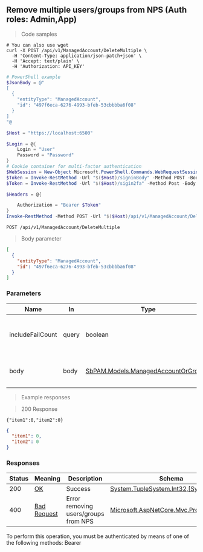 
## Remove multiple users/groups from NPS (Auth roles: Admin,App)

<a id="opIdDeleteMultipleAsync"></a>

> Code samples

```shell
# You can also use wget
curl -X POST /api/v1/ManagedAccount/DeleteMultiple \
  -H 'Content-Type: application/json-patch+json' \
  -H 'Accept: text/plain' \
  -H 'Authorization: API_KEY'

```

```powershell
# PowerShell example
$JsonBody = @"
[
  {
    "entityType": "ManagedAccount",
    "id": "497f6eca-6276-4993-bfeb-53cbbbba6f08"
  }
]
"@

$Host = "https://localhost:6500"

$Login = @{
    Login = "User"
    Password = "Password"
}
# Cookie container for multi-factor authentication
$WebSession = New-Object Microsoft.PowerShell.Commands.WebRequestSession
$Token = Invoke-RestMethod -Url "$($Host)/signinBody" -Method POST -Body (ConvertTo-Json $Login) -WebRequestSession $WebSession
$Token = Invoke-RestMethod -Url "$($Host)/sigin2fa" -Method Post -Body $MfaCode -Headers @{Authorization: "Bearer $Token"} -WebRequestSession $WebSession

$Headers = @{

    Authorization = "Bearer $Token"
}
Invoke-RestMethod -Method POST -Url "$($Host)/api/v1/ManagedAccount/DeleteMultiple" -ContentType "application/json-patch+json" -Body $JsonBody -Headers $Headers
```

`POST /api/v1/ManagedAccount/DeleteMultiple`

> Body parameter

```json
[
  {
    "entityType": "ManagedAccount",
    "id": "497f6eca-6276-4993-bfeb-53cbbbba6f08"
  }
]
```

<h3 id="remove-multiple-users/groups-from-nps-(auth-roles:-admin,app)-parameters">Parameters</h3>

|Name|In|Type|Required|Description|
|---|---|---|---|---|
|includeFailCount|query|boolean|false|Include or exclude the number of failed users/groups|
|body|body|[SbPAM.Models.ManagedAccountOrGroupId](../Models/sbpam.models.managedaccountorgroupid.md)|false|List of users/groups to add to NPS|

> Example responses

> 200 Response

```
{"item1":0,"item2":0}
```

```json
{
  "item1": 0,
  "item2": 0
}
```

<h3 id="remove-multiple-users/groups-from-nps-(auth-roles:-admin,app)-responses">Responses</h3>

|Status|Meaning|Description|Schema|
|---|---|---|---|
|200|[OK](https://tools.ietf.org/html/rfc7231#section-6.3.1)|Success|[System.TupleSystem.Int32,[System.Int32]](../Models/system.tuplesystem.int32,_system.int32.md)|
|400|[Bad Request](https://tools.ietf.org/html/rfc7231#section-6.5.1)|Error removing users/groups from NPS|[Microsoft.AspNetCore.Mvc.ProblemDetails](../Models/microsoft.aspnetcore.mvc.problemdetails.md)|

<aside class="warning">
To perform this operation, you must be authenticated by means of one of the following methods:
Bearer
</aside>



